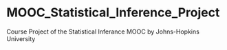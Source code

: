 # MOOC_Statistical_Inference_Project
Course Project of the Statistical Inferance MOOC by Johns-Hopkins University
